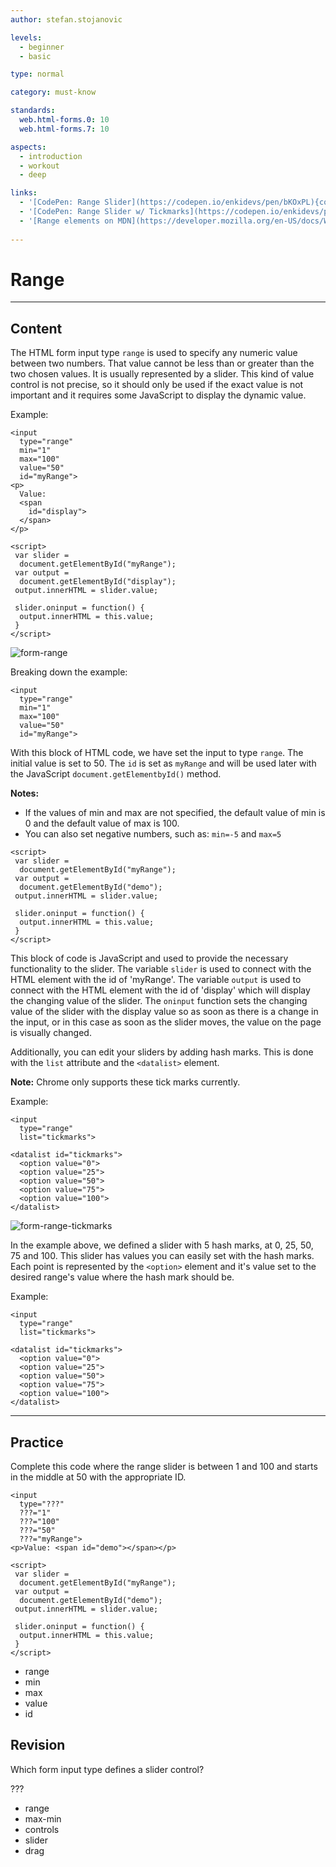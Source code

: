 ```yaml
---
author: stefan.stojanovic

levels:
  - beginner
  - basic

type: normal

category: must-know

standards:
  web.html-forms.0: 10
  web.html-forms.7: 10

aspects:
  - introduction
  - workout
  - deep

links:
  - '[CodePen: Range Slider](https://codepen.io/enkidevs/pen/bKOxPL){code}'
  - '[CodePen: Range Slider w/ Tickmarks](https://codepen.io/enkidevs/pen/pKqxEY){code}'
  - '[Range elements on MDN](https://developer.mozilla.org/en-US/docs/Web/HTML/Element/input/range){documentation}'
  
---
```

# Range
---
## Content

The HTML form input type `range` is used to specify any numeric value between two numbers. That value cannot be less than or greater than the two chosen values. It is usually represented by a slider. This kind of value control is not precise, so it should only be used if the exact value is not important and it requires some JavaScript to display the dynamic value. 

Example:
```
<input
  type="range"
  min="1"
  max="100"
  value="50"
  id="myRange">
<p>
  Value:
  <span
    id="display">
  </span>
</p>

<script>
 var slider =
  document.getElementById("myRange");
 var output =
  document.getElementById("display");
 output.innerHTML = slider.value;

 slider.oninput = function() {
  output.innerHTML = this.value;
 }
</script>
```

![form-range](%3Csvg%20xmlns%3D%22http%3A%2F%2Fwww.w3.org%2F2000%2Fsvg%22%20width%3D%22320%22%20height%3D%2293%22%3E%3Cdefs%3E%3ClinearGradient%20id%3D%22a%22%20x1%3D%2250%25%22%20x2%3D%2250%25%22%20y1%3D%220%25%22%20y2%3D%2298.4375%25%22%3E%3Cstop%20offset%3D%220%25%22%20stop-color%3D%22%23747474%22%2F%3E%3Cstop%20offset%3D%22100%25%22%20stop-color%3D%22%23969696%22%2F%3E%3C%2FlinearGradient%3E%3ClinearGradient%20id%3D%22b%22%20x1%3D%2250%25%22%20x2%3D%2250%25%22%20y1%3D%220%25%22%20y2%3D%2244.23997%25%22%3E%3Cstop%20offset%3D%220%25%22%20stop-color%3D%22%23F6F6F6%22%2F%3E%3Cstop%20offset%3D%22100%25%22%20stop-color%3D%22%23ECECEC%22%2F%3E%3C%2FlinearGradient%3E%3C%2Fdefs%3E%3Cg%20fill%3D%22none%22%20fill-rule%3D%22evenodd%22%3E%3Crect%20width%3D%22320%22%20height%3D%2293%22%20fill%3D%22%23FFF%22%20rx%3D%229%22%2F%3E%3Cpath%20fill%3D%22%23D8D8D8%22%20stroke%3D%22url%28%23a%29%22%20d%3D%22M20%2023.5c-.82843%200-1.5.67157-1.5%201.5v1c0%20.82843.67157%201.5%201.5%201.5h125c.82843%200%201.5-.67157%201.5-1.5v-1c0-.82843-.67157-1.5-1.5-1.5H20z%22%2F%3E%3Cpath%20fill%3D%22url%28%23b%29%22%20stroke%3D%22%23969696%22%20d%3D%22M83%2032c3.866%200%207-3.134%207-7%200-.76635-.12315-1.50394-.35074-2.19406C88.72873%2020.01465%2086.09964%2018%2083%2018c-3.866%200-7%203.134-7%207s3.134%207%207%207z%22%2F%3E%3Ctext%20fill%3D%22%23000%22%20font-family%3D%22ArialMT%2C%20Arial%22%20font-size%3D%2214%22%3E%3Ctspan%20x%3D%2219%22%20y%3D%2266%22%3EValue%3A%2050%3C%2Ftspan%3E%3C%2Ftext%3E%3C%2Fg%3E%3C%2Fsvg%3E)

<!--[View CodePen](https://codepen.io/enkidevs/pen/bKOxPL)-->

Breaking down the example:
```
<input
  type="range"
  min="1"
  max="100"
  value="50"
  id="myRange">
```

With this block of HTML code, we have set the input to type `range`. The initial value is set to 50. The `id` is set as `myRange` and will be used later with the JavaScript `document.getElementbyId()` method.

**Notes:**
 - If the values of min and max are not specified, the default value of min is 0 and the default value of max is 100.
 - You can also set negative numbers, such as: `min=-5` and `max=5`


```
<script>
 var slider =
  document.getElementById("myRange");
 var output =
  document.getElementById("demo");
 output.innerHTML = slider.value;

 slider.oninput = function() {
  output.innerHTML = this.value;
 }
</script>
```

This block of code is JavaScript and used to provide the necessary functionality to the slider. The variable `slider` is used to connect with the HTML element with the id of 'myRange'. The variable `output` is used to connect with the HTML element with the id of 'display' which will display the changing value of the slider. The `oninput` function sets the changing value of the slider with the display value so as soon as there is a change in the input, or in this case as soon as the slider moves, the value on the page is visually changed.

Additionally, you can edit your sliders by adding hash marks. This is done with the `list` attribute and the `<datalist>` element.

**Note:** Chrome only supports these tick marks currently.

Example:
```
<input
  type="range"
  list="tickmarks">

<datalist id="tickmarks">
  <option value="0">
  <option value="25">
  <option value="50">
  <option value="75">
  <option value="100">
</datalist>
```

![form-range-tickmarks](%3Csvg%20xmlns%3D%22http%3A%2F%2Fwww.w3.org%2F2000%2Fsvg%22%20width%3D%22320%22%20height%3D%2293%22%3E%3Cdefs%3E%3ClinearGradient%20id%3D%22a%22%20x1%3D%2250%25%22%20x2%3D%2250%25%22%20y1%3D%220%25%22%20y2%3D%2298.4375%25%22%3E%3Cstop%20offset%3D%220%25%22%20stop-color%3D%22%23747474%22%2F%3E%3Cstop%20offset%3D%22100%25%22%20stop-color%3D%22%23969696%22%2F%3E%3C%2FlinearGradient%3E%3ClinearGradient%20id%3D%22b%22%20x1%3D%2250%25%22%20x2%3D%2250%25%22%20y1%3D%220%25%22%20y2%3D%2244.23997%25%22%3E%3Cstop%20offset%3D%220%25%22%20stop-color%3D%22%23F6F6F6%22%2F%3E%3Cstop%20offset%3D%22100%25%22%20stop-color%3D%22%23ECECEC%22%2F%3E%3C%2FlinearGradient%3E%3C%2Fdefs%3E%3Cg%20fill%3D%22none%22%20fill-rule%3D%22evenodd%22%3E%3Crect%20width%3D%22320%22%20height%3D%2293%22%20fill%3D%22%23FFF%22%20rx%3D%229%22%2F%3E%3Cpath%20stroke%3D%22%23979797%22%20stroke-linecap%3D%22square%22%20d%3D%22M83.5%2017.5v2%22%2F%3E%3Cpath%20fill%3D%22%23D8D8D8%22%20stroke%3D%22url%28%23a%29%22%20d%3D%22M20%2023.5c-.82843%200-1.5.67157-1.5%201.5v1c0%20.82843.67157%201.5%201.5%201.5h125c.82843%200%201.5-.67157%201.5-1.5v-1c0-.82843-.67157-1.5-1.5-1.5H20z%22%2F%3E%3Cpath%20fill%3D%22url%28%23b%29%22%20stroke%3D%22%23969696%22%20d%3D%22M83.5%2032c3.866%200%207-3.134%207-7%200-.76635-.12315-1.50394-.35074-2.19406C89.22873%2020.01465%2086.59964%2018%2083.5%2018c-3.866%200-7%203.134-7%207s3.134%207%207%207z%22%2F%3E%3Ctext%20fill%3D%22%23000%22%20font-family%3D%22ArialMT%2C%20Arial%22%20font-size%3D%2214%22%3E%3Ctspan%20x%3D%2219%22%20y%3D%2266%22%3EValue%3A%2050%3C%2Ftspan%3E%3C%2Ftext%3E%3Cpath%20stroke%3D%22%23979797%22%20stroke-linecap%3D%22square%22%20d%3D%22M26.5%2017.5v2m28.75-2v2m56.5-2v2m28.75-2v2%22%2F%3E%3C%2Fg%3E%3C%2Fsvg%3E)

<!--[View CodePen](https://codepen.io/enkidevs/pen/pKqxEY)-->

In the example above, we defined a slider with 5 hash marks, at 0, 25, 50, 75 and 100. This slider has values you can easily set with the hash marks. Each point is represented by the `<option>` element and it's value set to the desired range's value where the hash mark should be.

Example:
```
<input
  type="range"
  list="tickmarks">

<datalist id="tickmarks">
  <option value="0">
  <option value="25">
  <option value="50">
  <option value="75">
  <option value="100">
</datalist>
```

---
## Practice

Complete this code where the range slider is between 1 and 100 and starts in the middle at 50 with the appropriate ID.

```
<input
  type="???"
  ???="1"
  ???="100"
  ???="50"
  ???="myRange">
<p>Value: <span id="demo"></span></p>

<script>
 var slider =
  document.getElementById("myRange");
 var output =
  document.getElementById("demo");
 output.innerHTML = slider.value;

 slider.oninput = function() {
  output.innerHTML = this.value;
 }
</script>
```

* range
* min
* max
* value
* id


## Revision

Which form input type defines a slider control?

???

* range
* max-min
* controls
* slider
* drag
